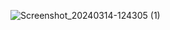 ![Screenshot_20240314-124305 (1)](https://github.com/robantunescampos/mi_card_flutter/assets/86518792/aec3681e-b90f-48a7-b473-d30b53aa6d6a)

